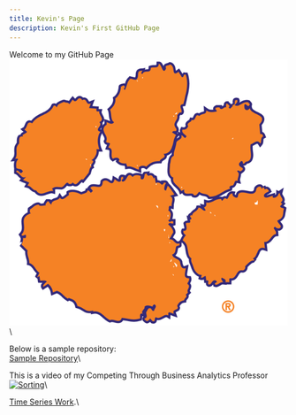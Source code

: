 ```yaml
---
title: Kevin's Page
description: Kevin's First GitHub Page
---
```



Welcome to my GitHub Page \
![Clemson Paw!](\timeseries\clemsonPaw.png)\



Below is a sample repository:\
[Sample Repository](https://github.com/ktjones01/sample)\



This is a video of my Competing Through Business Analytics Professor \
[![Sorting](https://img.youtube.com/vi/UmUiu59e17Q/0.jpg)](http://www.youtube.com/watch?v=UmUiu59e17Q)\




[Time Series Work](./timeseries/index.md).\


